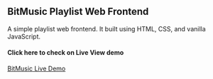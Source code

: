 ## BitMusic Playlist Web Frontend

A simple playlist web frontend. It built using HTML, CSS, and vanilla JavaScript.
#### Click here to check on Live View demo
[BitMusic Live Demo](https://nadyafa.github.io/BitMusic/)
